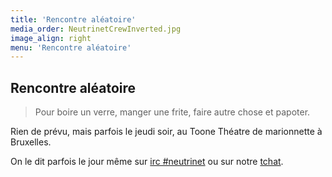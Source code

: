 ```yaml
---
title: 'Rencontre aléatoire'
media_order: NeutrinetCrewInverted.jpg
image_align: right
menu: 'Rencontre aléatoire'
---
```


## Rencontre aléatoire
> Pour boire un verre, manger une frite, faire autre chose et papoter.

Rien de prévu, mais parfois le jeudi soir, au Toone Théatre de marionnette à Bruxelles.

On le dit parfois le jour même sur [irc #neutrinet](https://webchat.freenode.net/?channels=neutrinet) ou sur notre [tchat](https://chat.neutrinet.be).